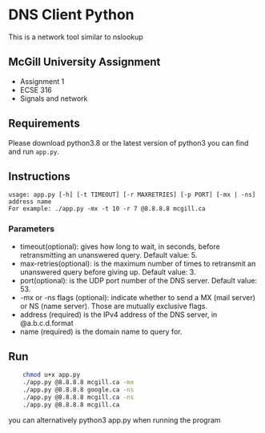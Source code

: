 # DNS Client Python
This is a network tool similar to nslookup

## McGill University Assignment
- Assignment 1 
- ECSE 316
- Signals and network

## Requirements
Please download python3.8 or the latest version of python3 you can find and run `app.py`.

## Instructions
```
usage: app.py [-h] [-t TIMEOUT] [-r MAXRETRIES] [-p PORT] [-mx | -ns] address name
For example: ./app.py -mx -t 10 -r 7 @8.8.8.8 mcgill.ca 
```

### Parameters
- timeout(optional): gives how long to wait, in seconds, before retransmitting an unanswered query. Default value: 5.
- max-retries(optional): is the maximum number of times to retransmit an unanswered query before giving up. Default value: 3.
- port(optional): is the UDP port number of the DNS server. Default value: 53.
- -mx or -ns flags (optional): indicate whether to send a MX (mail server) or NS (name server). Those are mutually exclusive flags.
- address (required) is the IPv4 address of the DNS server, in @a.b.c.d.format
- name (required) is the domain name to query for.

## Run
```bash
    chmod u+x app.py 
    ./app.py @8.8.8.8 mcgill.ca -mx 
    ./app.py @8.8.8.8 google.ca -ns  
    ./app.py @8.8.8.8 mcgill.ca -ns   
    ./app.py @8.8.8.8 mcgill.ca
```

you can alternatively python3 app.py when running the program
